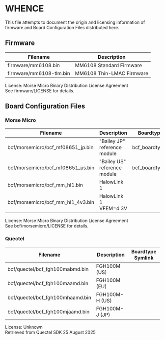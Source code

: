 # WHENCE
This file attempts to document the origin and licensing information of firmware and Board Configuration Files distributed here.
## Firmware
| Filename | Description |
| -------- | ----------- |
| firmware/mm6108.bin | MM6108 Standard Firmware |
| firmware/mm6108-tlm.bin | MM6108 Thin-LMAC Firmware |

License: Morse Micro Binary Distribution License Agreement  
See firmware/LICENSE for details.

## Board Configuration Files
### Morse Micro
| Filename | Description | Boardtype Symlink |
| -------- | ----------- | ----------------- |
| bcf/morsemicro/bcf\_mf08651\_jp.bin | "Bailey JP" reference module | bcf\_boardtype\_0802.bin |
| bcf/morsemicro/bcf\_mf08651\_us.bin | "Bailey US" reference module | bcf\_boardtype\_0801.bin |
| bcf/morsemicro/bcf\_mm\_hl1.bin | HalowLink 1 | |
| bcf/morsemicro/bcf\_mm\_hl1\_4v3.bin | HalowLink 1 VFEM=4.3V| |

License: Morse Micro Binary Distribution License Agreement  
See bcf/morsemicro/LICENSE for details.

### Quectel
| Filename | Description | Boardtype Symlink |
| -------- | ----------- | ----------------- |
| bcf/quectel/bcf_fgh100mabmd.bin | FGH100M (US) | |
| bcf/quectel/bcf_fgh100maamd.bin | FGH100M (EU) | |
| bcf/quectel/bcf_fgh100mhaamd.bin | FGH100M-H (US) | |
| bcf/quectel/bcf_fgh100mjaamd.bin | FGH100M-J (JP) | |

License: Unknown  
Retrieved from Quectel SDK 25 August 2025

